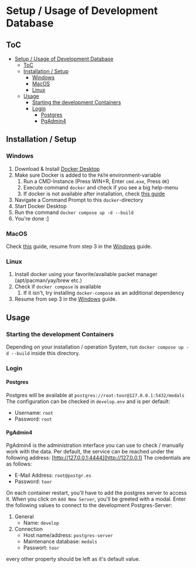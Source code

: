 # Setup / Usage of Development Database

## ToC
- [Setup / Usage of Development Database](#setup--usage-of-development-database)
  - [ToC](#toc)
  - [Installation / Setup](#installation--setup)
    - [Windows](#windows)
    - [MacOS](#macos)
    - [Linux](#linux)
  - [Usage](#usage)
    - [Starting the development Containers](#starting-the-development-containers)
    - [Login](#login)
      - [Postgres](#postgres)
      - [PgAdmin4](#pgadmin4)

## Installation / Setup

### Windows
1. Download & Install [Docker Desktop](https://www.docker.com/products/docker-desktop/)
2. Make sure Docker is added to the `PATH` environment-variable
   1. Run a CMD-Instance (Press WIN+R, Enter `cmd.exe`, Press `OK`)
   2. Execute command `docker` and check if you see a big help-menu
   3. If docker is not available after installation, check [this guide](https://learn.microsoft.com/en-us/virtualization/windowscontainers/manage-docker/configure-docker-daemon)
3. Navigate a Command Prompt to this `docker`-directory
4. Start Docker Desktop
5. Run the command `docker compose up -d --build`
6. You're done :]

### MacOS
Check [this](https://docs.docker.com/desktop/setup/install/mac-install/) guide, resume from step 3 in the [Windows](#windows) guide.

### Linux
1. Install docker using your favorite/available packet manager (apt/pacman/yay/brew etc.)
2. Check if `docker compose` is available
   1. If it isn't, try installing `docker-compose` as an additional dependency
3. Resume from sep 3 in the [Windows](#windows) guide. 

## Usage

### Starting the development Containers
Depending on your installation / operation System, run `docker compose up -d --build` inside this directory.

### Login

#### Postgres
Postgres will be available at `postgres://root:toor@127.0.0.1:5432/medals`
The configuration can be checked in `develop.env` and is per default:
- Username: `root`
- Password: `root`

#### PgAdmin4
PgAdmin4 is the administration interface you can use to check / manually work with the data.
Per default, the service can be reached under the following address:
[http://127.0.0.1:4444](http://127.0.0.1)
The credentials are as follows:
- E-Mail Address: `root@postgr.es`
- Password: `toor` 

On each container restart, you'll have to add the postgres server to access it.
When you click on `Add New Server`, you'll be greeted with a modal. Enter the following values to connect to the development Postgres-Server:
1. General
   - Name: `develop`
2. Connection
   - Host name/address: `postgres-server`
   - Maintenance database: `medals`
   - Passwort: `toor`

every other property should be left as it's default value.
